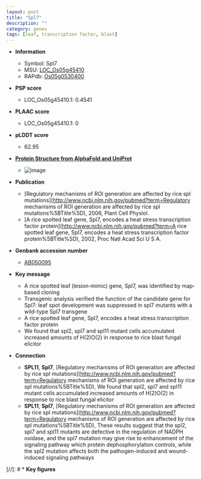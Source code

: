 ```yaml
---
layout: post
title: "Spl7"
description: ""
category: genes
tags: [leaf, transcription factor, blast]
---
```


* **Information**  
    + Symbol: Spl7  
    + MSU: [LOC_Os05g45410](http://rice.plantbiology.msu.edu/cgi-bin/ORF_infopage.cgi?orf=LOC_Os05g45410)  
    + RAPdb: [Os05g0530400](http://rapdb.dna.affrc.go.jp/viewer/gbrowse_details/irgsp1?name=Os05g0530400)  

* **PSP score**  
    + LOC_Os05g45410.1: 0.4541 

* **PLAAC score**  
    + LOC_Os05g45410.1: 0 

* **pLDDT score**
    + 62.95

* **[Protein Structure from AlphaFold and UniProt](https://www.uniprot.org/uniprotkb/Q93VB5/entry#structure)**
    + ![image](https://ricepsp.github.io/images/Q9/AF-Q93VB5-F1.png)

* **Publication**  
    + [Regulatory mechanisms of ROI generation are affected by rice spl mutations](http://www.ncbi.nlm.nih.gov/pubmed?term=Regulatory mechanisms of ROI generation are affected by rice spl mutations%5BTitle%5D), 2006, Plant Cell Physiol.
    + [A rice spotted leaf gene, Spl7, encodes a heat stress transcription factor protein](http://www.ncbi.nlm.nih.gov/pubmed?term=A rice spotted leaf gene, Spl7, encodes a heat stress transcription factor protein%5BTitle%5D), 2002, Proc Natl Acad Sci U S A.

* **Genbank accession number**  
    + [AB050095](http://www.ncbi.nlm.nih.gov/nuccore/AB050095)

* **Key message**  
    + A rice spotted leaf (lesion-mimic) gene, Spl7, was identified by map-based cloning
    + Transgenic analysis verified the function of the candidate gene for Spl7: leaf spot development was suppressed in spl7 mutants with a wild-type Spl7 transgene
    + A rice spotted leaf gene, Spl7, encodes a heat stress transcription factor protein
    + We found that spl2, spl7 and spl11 mutant cells accumulated increased amounts of H(2)O(2) in response to rice blast fungal elicitor

* **Connection**  
    + __SPL11__, __Spl7__, [Regulatory mechanisms of ROI generation are affected by rice spl mutations](http://www.ncbi.nlm.nih.gov/pubmed?term=Regulatory mechanisms of ROI generation are affected by rice spl mutations%5BTitle%5D), We found that spl2, spl7 and spl11 mutant cells accumulated increased amounts of H(2)O(2) in response to rice blast fungal elicitor
    + __SPL11__, __Spl7__, [Regulatory mechanisms of ROI generation are affected by rice spl mutations](http://www.ncbi.nlm.nih.gov/pubmed?term=Regulatory mechanisms of ROI generation are affected by rice spl mutations%5BTitle%5D), These results suggest that the spl2, spl7 and spl11 mutants are defective in the regulation of NADPH oxidase, and the spl7 mutation may give rise to enhancement of the signaling pathway which protein dephosphorylation controls, while the spl2 mutation affects both the pathogen-induced and wound-induced signaling pathways

[//]: # * **Key figures**  


